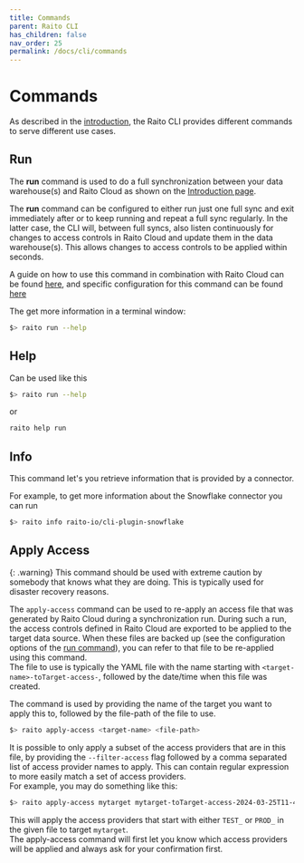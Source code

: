 ```yaml
---
title: Commands
parent: Raito CLI
has_children: false
nav_order: 25
permalink: /docs/cli/commands
---
```


# Commands
As described in the [introduction](/docs/cli/intro), the Raito CLI provides different commands to serve different use cases.

## Run
The **run** command is used to do a full synchronization between your data warehouse(s) and Raito Cloud as shown on the [Introduction page](/docs/cli/intro). 

The **run** command can be configured to either run just one full sync and exit immediately after or to keep running and repeat a full sync regularly. In the latter case, the CLI will, between full syncs, also listen continuously for changes to access controls in Raito Cloud and update them in the data warehouse(s). This allows changes to access controls to be applied within seconds.

A guide on how to use this command in combination with Raito Cloud can be found [here](/docs/guide/cloud), and specific configuration for this command can be found [here](/docs/cli/configuration#run)

The get more information in a terminal window:
```bash
$> raito run --help
```

## Help
Can be used like this
```bash
$> raito run --help
```
or
```bash
raito help run
```

## Info
This command let's you retrieve information that is provided by a connector. 

For example, to get more information about the Snowflake connector you can run
```bash
$> raito info raito-io/cli-plugin-snowflake
```

## Apply Access
{: .warning}
This command should be used with extreme caution by somebody that knows what they are doing.
This is typically used for disaster recovery reasons.

The `apply-access` command can be used to re-apply an access file that was generated by Raito Cloud during a synchronization run. During such a run, the access controls defined in Raito Cloud are exported to be applied to the target data source. When these files are backed up (see the configuration options of the [run command](/docs/cli/configuration#run)), you can refer to that file to be re-applied using this command.  
The file to use is typically the YAML file with the name starting with `<target-name>-toTarget-access-`, followed by the date/time when this file was created.

The command is used by providing the name of the target you want to apply this to, followed by the file-path of the file to use. 

```bash
$> raito apply-access <target-name> <file-path>
```

It is possible to only apply a subset of the access providers that are in this file, by providing the `--filter-access` flag followed by a comma separated list of access provider names to apply. This can contain regular expression to more easily match a set of access providers.  
For example, you may do something like this:

```bash
$> raito apply-access mytarget mytarget-toTarget-access-2024-03-25T11-45-11.555.yaml --filter-access "TEST_.*,PROD_*"
```

This will apply the access providers that start with either `TEST_` or `PROD_` in the given file to target `mytarget`.  
The apply-access command will first let you know which access providers will be applied and always ask for your confirmation first.